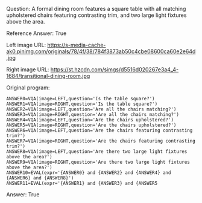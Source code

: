 Question: A formal dining room features a square table with all matching upholstered chairs featuring contrasting trim, and two large light fixtures above the area.

Reference Answer: True

Left image URL: https://s-media-cache-ak0.pinimg.com/originals/78/4f/38/784f3873ab50c4cbe08600ca60e2e64d.jpg

Right image URL: https://st.hzcdn.com/simgs/d5516d020267e3a4_4-1684/transitional-dining-room.jpg

Original program:

```
ANSWER0=VQA(image=LEFT,question='Is the table square?')
ANSWER1=VQA(image=RIGHT,question='Is the table square?')
ANSWER2=VQA(image=LEFT,question='Are all the chairs matching?')
ANSWER3=VQA(image=RIGHT,question='Are all the chairs matching?')
ANSWER4=VQA(image=LEFT,question='Are the chairs upholstered?')
ANSWER5=VQA(image=RIGHT,question='Are the chairs upholstered?')
ANSWER6=VQA(image=LEFT,question='Are the chairs featuring contrasting trim?')
ANSWER7=VQA(image=RIGHT,question='Are the chairs featuring contrasting trim?')
ANSWER8=VQA(image=LEFT,question='Are there two large light fixtures above the area?')
ANSWER9=VQA(image=RIGHT,question='Are there two large light fixtures above the area?')
ANSWER10=EVAL(expr='{ANSWER0} and {ANSWER2} and {ANSWER4} and {ANSWER6} and {ANSWER8}')
ANSWER11=EVAL(expr='{ANSWER1} and {ANSWER3} and {ANSWER5
```
Answer: True

